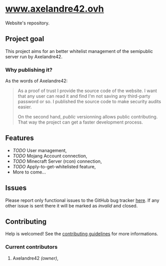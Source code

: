 # www.axelandre42.ovh

Website's repository.

## Project goal

This project aims for an better whitelist management of the semipublic server run by Axelandre42.

### Why publishing it?

As the words of Axelandre42:

> As a proof of trust I provide the source code of the website.
> I want that any user can read it and find I'm not saving any third-party password or so.
> I published the source code to make security audits easier.
>
> On the second hand, _public_ versionning allows public contributing.
> That way the project can get a faster development process.

## Features

- _TODO_ User management,
- _TODO_ Mojang Account connection,
- _TODO_ Minecraft Server (rcon) connection,
- _TODO_ Apply-to-get-whitelisted feature,
- More to come...

## Issues

Please report only functional issues to the GitHub bug tracker [here](https://github.com/Axelandre42/website/issues).
If any other issue is sent there it will be marked as _invalid_ and closed.

## Contributing

Help is welcomed! See the [contributing guidelines](CONTRIBUTING.md) for more informations.

### Current contributors

1. Axelandre42 _(owner)_,
